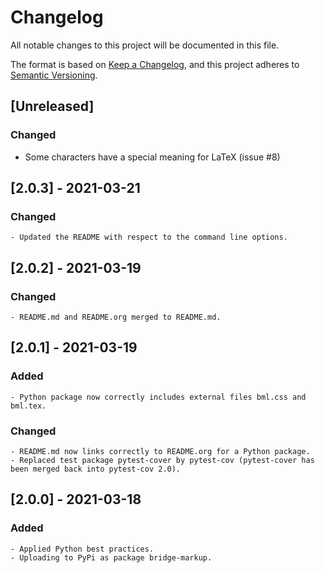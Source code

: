 # Changelog

All notable changes to this project will be documented in this file.

The format is based on [Keep a Changelog](https://keepachangelog.com/en/1.0.0/),
and this project adheres to [Semantic Versioning](https://semver.org/spec/v2.0.0.html).

## [Unreleased]

### Changed
  - Some characters have a special meaning for LaTeX (issue #8)

## [2.0.3] - 2021-03-21

### Changed

	- Updated the README with respect to the command line options.

## [2.0.2] - 2021-03-19

### Changed

	- README.md and README.org merged to README.md.

## [2.0.1] - 2021-03-19

### Added

	- Python package now correctly includes external files bml.css and bml.tex.

### Changed

	- README.md now links correctly to README.org for a Python package.
	- Replaced test package pytest-cover by pytest-cov (pytest-cover has been merged back into pytest-cov 2.0).

## [2.0.0] - 2021-03-18

### Added

	- Applied Python best practices.
	- Uploading to PyPi as package bridge-markup.

